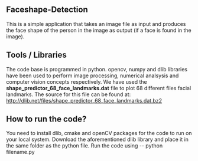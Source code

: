 ## Faceshape-Detection

This is a simple application that takes an image file as input and produces the face shape of the person in the image as output (if a face is found in the image).

## Tools / Libraries

The code base is programmed in python. opencv, numpy and dlib libraries have been used to perform image processing, numerical analsysis and computer vision concepts respectively.
We have used the **shape_predictor_68_face_landmarks.dat** file to plot 68 different files facial landmarks. The source for this file can be found at: http://dlib.net/files/shape_predictor_68_face_landmarks.dat.bz2

## How to run the code?

You need to install dlib, cmake and openCV packages for the code to run on your local system. Download the aforementioned dlib library and place it in the same folder as the python file.
Run the code using -- python filename.py
